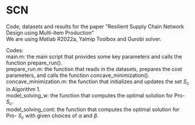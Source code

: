 # SCN

Code, datasets and results for the paper "Resilient Supply Chain Network Design using Multi-item Production" <br/> 
We are using Matlab R2022a, Yalmip Toolbox and Gurobi solver. <br/> 

Codes:<br/> 
main.m: the main script that provides some key parameters and calls the function prepare_run(). <br/> 
prepare_run.m: the function that reads in the datasets, prepares the cost parameters, and calls the function concave_minimization(). <br/> 
concave_minimization.m: the function that initializes and updates the set $S_c$ in Algorithm 1. <br/> 
model_solving_w: the function that computes the optimal solution for Pro- $S_c$. <br/> 
model_solving_cont: the function that computes the optimal solution for Pro- $S_c$ with given choices of $\alpha$ and $\beta$. <br/>
